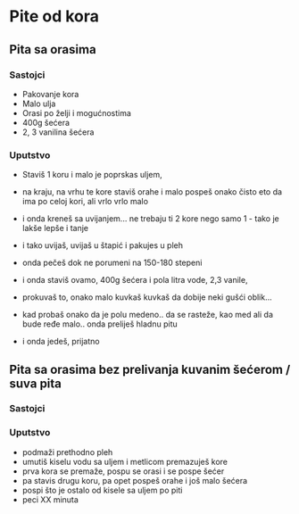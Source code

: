# Pite od kora
## Pita sa orasima
### Sastojci
  - Pakovanje kora
  - Malo ulja
  - Orasi po želji i mogućnostima
  - 400g šećera
  - 2, 3 vanilina šećera

### Uputstvo
  - Staviš 1 koru i malo je poprskas uljem, 
  - na kraju, na vrhu te kore staviš orahe i malo pospeš onako čisto eto da ima po celoj kori, ali vrlo vrlo malo
  - i onda kreneš sa uvijanjem... ne trebaju ti 2 kore nego samo 1 - tako je lakše lepše i tanje
  - i tako uvijaš, uvijaš u štapić i pakujes u pleh
  - onda pečeš dok ne porumeni na 150-180 stepeni 

  - i onda staviš ovamo, 400g šećera i pola litra vode, 2,3 vanile, 
  - prokuvaš to, onako malo kuvkaš kuvkaš da dobije neki gušći oblik... 
  - kad probaš onako da je polu medeno.. da se rasteže, kao med ali da bude ređe malo.. onda preliješ hladnu pitu 
  - i onda jedeš, prijatno


## Pita sa orasima bez prelivanja kuvanim šećerom / suva pita
### Sastojci
  
### Uputstvo
  - podmaži prethodno pleh
  - umutiš kiselu vodu sa uljem i metlicom premazuješ kore
  - prva kora se premaže, pospu se orasi i se pospe šećer
  - pa stavis drugu koru, pa opet pospeš orahe i još malo šećera
  - pospi što je ostalo od kisele sa uljem po piti
  - peci XX minuta
